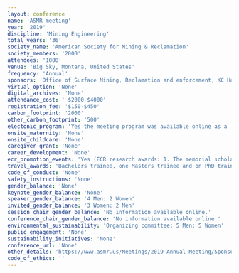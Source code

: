 ```yaml
---
layout: conference 
name: 'ASMR meeting'
year: '2019'
discipline: 'Mining Engineering'
total_years: '36'
society_name: 'American Society for Mining & Reclamation'
society_members: '2000'
attendees: '1000'
venue: 'Big Sky, Montana, United States'
frequency: 'Annual'
sponsors: 'Office of Surface Mining, Reclamation and enforcement, KC Harvey Environmental LLC, Peabody, Briserley Associates, MIDAS Gold, BKS Environmental Associates, Inc., Energy Laboratories, GeoEngineer, Herrera, Pacific Inter-Mountain Distribution, LLC., Rocky Mountain Reclamation'
virtual_option: 'None'
digital_archives: 'None'
attendance_cost: ' $2000-$4000'
registration_fee: '$150-$450'
carbon_footprint: '2000'
other_carbon_footprint: '500'
electonic_program: 'Yes the meeting program was available online as a .pdf file on the conference website.'
onsite_maternity: 'None'
onsite_childcare: 'None'
caregiver_grant: 'None'
career_development: 'None'
ecr_promotion_events: 'Yes (ECR research awards: 1. The memorial scholarships are in commemoration of deceased ASMR members. They are granted to deserving students from universities, colleges, or community colleges having curricula in a scientific discipline directly related to, and leading toward, a profession in reclamation-related work.   2. Student Presentation Competition: Each year at the annual meetings, the Society sponsors a Student Oral and Poster Competition. All active student members are eligible. There are at least three cash prizes for each of these two contests. In cases of ties, more than one student may be awarded these prizes at the three levels.)'
travel_awards: 'Bachelors trainee, one Masters trainee and on PhD trainee research achievement awards: Travel grants are available for ASMR student members presenting a technical paper or poster at the Societys Annual Conference held each year.'
code_of_conduct: 'None'
safety_instructions: 'None'
gender_balance: 'None'
keynote_gender_balance: 'None'
speaker_gender_balance: '4 Men: 2 Women'
invited_gender_balance: '3 Women: 2 Men'
session_chair_gender_balance: 'No information available online.'
conference_chair_gender_balance: 'No information available online.'
environmental_sustainability: 'Organizing committee: 5 Men: 5 Women'
public_engagement: 'None'
sustainability_initiatives: 'None'
conference_url: 'None'
other_details: 'https://www.asmr.us/Meetings/2019-Annual-Meeting/Sponsor-Exhibits'
code_of_ethics: ''
---
```

